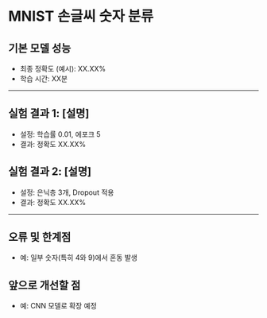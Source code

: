 # MNIST 손글씨 숫자 분류

## 기본 모델 성능
- 최종 정확도 (예시): XX.XX%
- 학습 시간: XX분

---

## 실험 결과 1: [설명]
- 설정: 학습률 0.01, 에포크 5
- 결과: 정확도 XX.XX%

## 실험 결과 2: [설명]
- 설정: 은닉층 3개, Dropout 적용
- 결과: 정확도 XX.XX%

---

## 오류 및 한계점
- 예: 일부 숫자(특히 4와 9)에서 혼동 발생

## 앞으로 개선할 점
- 예: CNN 모델로 확장 예정
